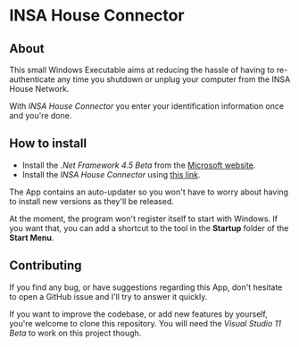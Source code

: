 # INSA House Connector

## About

This small Windows Executable aims at reducing the hassle of having to re-authenticate any time you shutdown or unplug your computer from the INSA House Network.

With _INSA House Connector_ you enter your identification information once and you're done.

## How to install

- Install the _.Net Framework 4.5 Beta_ from the [Microsoft website](http://www.microsoft.com/download/en/details.aspx?id=28978).
- Install the _INSA House Connector_ using [this link](http://update.quentez.com/reslogin/setup.exe).

The App contains an auto-updater so you won't have to worry about having to install new versions as they'll be released.

At the moment, the program won't register itself to start with Windows. If you want that, you can add a shortcut to the tool in the **Startup** folder of the **Start Menu**.

## Contributing

If you find any bug, or have suggestions regarding this App, don't hesitate to open a GitHub issue and I'll try to answer it quickly.

If you want to improve the codebase, or add new features by yourself, you're welcome to clone this repository. You will need the _Visual Studio 11 Beta_ to work on this project though.